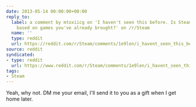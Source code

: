 ```yaml
---
date: 2013-05-14 00:00:00+00:00
reply_to:
  label: a comment by mtoxiicg on 'I haven't seen this before. Is Steam giving discounts
    based on games you've already brought?' on /r/Steam
  name: ''
  type: reddit
  url: https://reddit.com/r/Steam/comments/1e9len/i_havent_seen_this_before_is_steam_giving/c9y9b0i/
source: reddit
syndicated:
- type: reddit
  url: https://www.reddit.com/r/Steam/comments/1e9len/i_havent_seen_this_before_is_steam_giving/c9yerdz/
tags:
- Steam
---
```


Yeah, why not. DM me your email, I'll send it to you as a gift when I get home later.